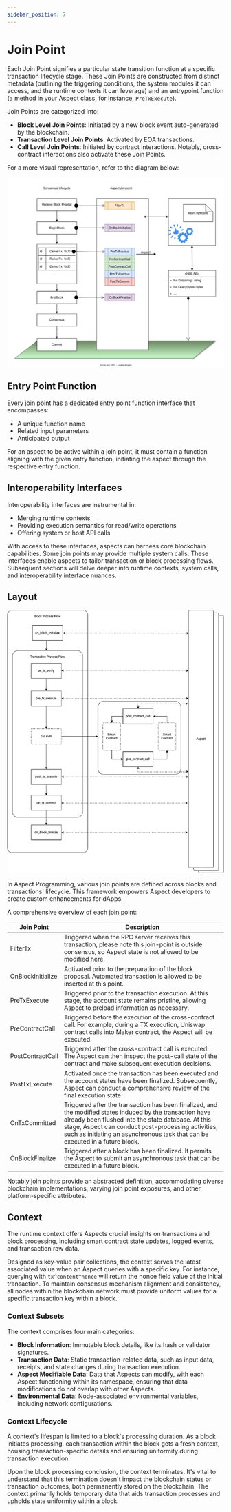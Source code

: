 ```yaml
---
sidebar_position: 7
---
```


# Join Point

Each Join Point signifies a particular state transition function at a specific transaction lifecycle stage. These Join Points are constructed from distinct metadata (outlining the triggering conditions, the system modules it can access, and the runtime contexts it can leverage) and an entrypoint function (a method in your Aspect class, for instance, `PreTxExecute`).

Join Points are categorized into:

- **Block Level Join Points**: Initiated by a new block event auto-generated by the blockchain.
- **Transaction Level Join Points**: Activated by EOA transactions.
- **Call Level Join Points**: Initiated by contract interactions. Notably, cross-contract interactions also activate these Join Points.

For a more visual representation, refer to the diagram below:

![Join Points](./join-points.svg)

## Entry Point Function

Every join point has a dedicated entry point function interface that encompasses:

- A unique function name
- Related input parameters
- Anticipated output

For an aspect to be active within a join point, it must contain a function aligning with the given entry function, initiating the aspect through the respective entry function.

## Interoperability Interfaces

Interoperability interfaces are instrumental in:

- Merging runtime contexts
- Providing execution semantics for read/write operations
- Offering system or host API calls

With access to these interfaces, aspects can harness core blockchain capabilities. Some join points may provide multiple system calls. These interfaces enable aspects to tailor transaction or block processing flows. Subsequent sections will delve deeper into runtime contexts, system calls, and interoperability interface nuances.

## Layout

![Layout](./layout.png)

In Aspect Programming, various join points are defined across blocks and transactions' lifecycle. This framework empowers Aspect developers to create custom enhancements for dApps.

A comprehensive overview of each join point:

| Join Point        | Description                                                                                                                                                                                                                                                                                             |
|-------------------|---------------------------------------------------------------------------------------------------------------------------------------------------------------------------------------------------------------------------------------------------------------------------------------------------------|
| FilterTx          | Triggered when the RPC server receives this transaction, please note this join-point is outside consensus, so Aspect state is not allowed to be modified here.                                                                                                                                          |
| OnBlockInitialize | Activated prior to the preparation of the block proposal. Automated transaction is allowed to be inserted at this point.                                                                                                                                                                                |
| PreTxExecute      | Triggered prior to the transaction execution. At this stage, the account state remains pristine, allowing Aspect to preload information as necessary.                                                                                                                                                   |
| PreContractCall   | Triggered before the execution of the cross-contract call. For example, during a TX execution, Uniswap contract calls into Maker contract, the Aspect will be executed.                                                                                                                                 |
| PostContractCall  | Triggered after the cross-contract call is executed. The Aspect can then inspect the post-call state of the contract and make subsequent execution decisions.                                                                                                                                           |
| PostTxExecute     | Activated once the transaction has been executed and the account states have been finalized. Subsequently, Aspect can conduct a comprehensive review of the final execution state.                                                                                                                      |
| OnTxCommitted     | Triggered after the transaction has been finalized, and the modified states induced by the transaction have already been flushed into the state database. At this stage, Aspect can conduct post-processing activities, such as initiating an asynchronous task that can be executed in a future block. |
| OnBlockFinalize   | Triggered after a block has been finalized. It permits the Aspect to submit an asynchronous task that can be executed in a future block.                                                                                                                                                                |

Notably join points provide an abstracted definition, accommodating diverse blockchain implementations, varying join point exposures, and other platform-specific attributes.

## Context

The runtime context offers Aspects crucial insights on transactions and block processing, including smart contract state updates, logged events, and transaction raw data.

Designed as key-value pair collections, the context serves the latest associated value when an Aspect queries with a specific key. For instance, querying with `tx^content^nonce` will return the nonce field value of the initial transaction. To maintain consensus mechanism alignment and consistency, all nodes within the blockchain network must provide uniform values for a specific transaction key within a block.

### Context Subsets

The context comprises four main categories:

- **Block Information**: Immutable block details, like its hash or validator signatures.
- **Transaction Data**: Static transaction-related data, such as input data, receipts, and state changes during transaction execution.
- **Aspect Modifiable Data**: Data that Aspects can modify, with each Aspect functioning within its namespace, ensuring that data modifications do not overlap with other Aspects.
- **Environmental Data**: Node-associated environmental variables, including network configurations.

### Context Lifecycle

A context's lifespan is limited to a block's processing duration. As a block initiates processing, each transaction within the block gets a fresh context, housing transaction-specific details and ensuring uniformity during transaction execution.

Upon the block processing conclusion, the context terminates. It's vital to understand that this termination doesn't impact the blockchain status or transaction outcomes, both permanently stored on the blockchain. The context primarily holds temporary data that aids transaction processes and upholds state uniformity within a block.
